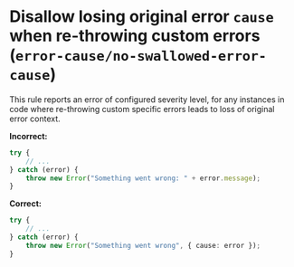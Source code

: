 # Disallow losing original error `cause` when re-throwing custom errors (`error-cause/no-swallowed-error-cause`)

<!-- end auto-generated rule header -->

This rule reports an error of configured severity level, for any instances in code where re-throwing custom specific errors leads to loss of original error context.

**Incorrect:**

```ts
try {
    // ...
} catch (error) {
    throw new Error("Something went wrong: " + error.message);
}
```

**Correct:**

```ts
try {
    // ...
} catch (error) {
    throw new Error("Something went wrong", { cause: error });
}
```

